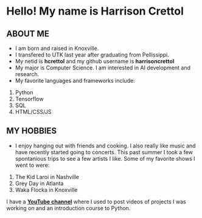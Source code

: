 # Hello! My name is Harrison Crettol

## ABOUT ME
* I am born and raised in Knoxville.
* I transfered to UTK last year after graduating from Pellissippi. 
* My netid is **hcrettol** and my github username is **harrisoncrettol**
* My major is Computer Science. I am interested in AI development and research.
* My favorite languages and frameworks include:
1. Python
1. Tensorflow
1. SQL
1. HTML/CSS/JS

## MY HOBBIES
* I enjoy hanging out with friends and cooking. I also really like music and have recently started going to concerts. This past summer I took a few spontanious trips to see a few artists I like. Some of my favorite shows I went to were: 
1. The Kid Laroi in Nashville
1. Grey Day in Atlanta
1. Waka Flocka in Knoxville

I have a [**YouTube channel**](https://www.youtube.com/@harrisoncrettol) where I used to post videos of projects I was working on and an introduction course to Python.